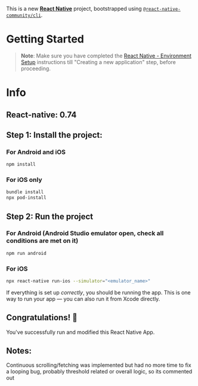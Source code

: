 This is a new [**React Native**](https://reactnative.dev) project, bootstrapped using [`@react-native-community/cli`](https://github.com/react-native-community/cli).

# Getting Started

>**Note**: Make sure you have completed the [React Native - Environment Setup](https://reactnative.dev/docs/environment-setup) instructions till "Creating a new application" step, before proceeding.

# Info
## React-native: 0.74


## Step 1: Install the project:
### For Android and iOS

```bash
npm install
```
### For iOS only 

```bash
bundle install
npx pod-install
```

## Step 2: Run the project
### For Android (Android Studio emulator open, check all conditions are met on it)

```bash
npm run android
```

### For iOS
```bash
npx react-native run-ios --simulator="<emulator_name>"
```

If everything is set up _correctly_, you should be running the app.
This is one way to run your app — you can also run it from Xcode directly.


## Congratulations! :tada:

You've successfully run and modified this React Native App. 

## Notes:
 Continuous scrolling/fetching was implemented but had no more time to fix a looping bug, probably threshold related or overall logic, so its commented out
